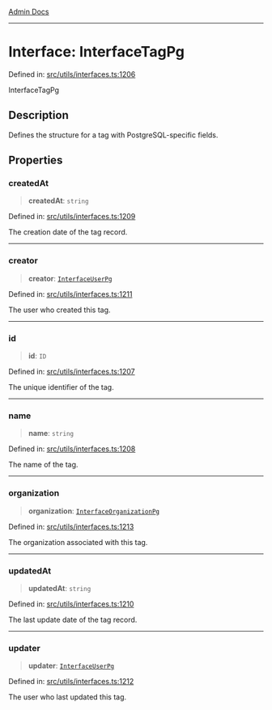 [Admin Docs](/)

***

# Interface: InterfaceTagPg

Defined in: [src/utils/interfaces.ts:1206](https://github.com/PalisadoesFoundation/talawa-admin/blob/main/src/utils/interfaces.ts#L1206)

InterfaceTagPg

## Description

Defines the structure for a tag with PostgreSQL-specific fields.

## Properties

### createdAt

> **createdAt**: `string`

Defined in: [src/utils/interfaces.ts:1209](https://github.com/PalisadoesFoundation/talawa-admin/blob/main/src/utils/interfaces.ts#L1209)

The creation date of the tag record.

***

### creator

> **creator**: [`InterfaceUserPg`](utils\interfaces\README\interfaces\InterfaceUserPg.md)

Defined in: [src/utils/interfaces.ts:1211](https://github.com/PalisadoesFoundation/talawa-admin/blob/main/src/utils/interfaces.ts#L1211)

The user who created this tag.

***

### id

> **id**: `ID`

Defined in: [src/utils/interfaces.ts:1207](https://github.com/PalisadoesFoundation/talawa-admin/blob/main/src/utils/interfaces.ts#L1207)

The unique identifier of the tag.

***

### name

> **name**: `string`

Defined in: [src/utils/interfaces.ts:1208](https://github.com/PalisadoesFoundation/talawa-admin/blob/main/src/utils/interfaces.ts#L1208)

The name of the tag.

***

### organization

> **organization**: [`InterfaceOrganizationPg`](utils\interfaces\README\interfaces\InterfaceOrganizationPg.md)

Defined in: [src/utils/interfaces.ts:1213](https://github.com/PalisadoesFoundation/talawa-admin/blob/main/src/utils/interfaces.ts#L1213)

The organization associated with this tag.

***

### updatedAt

> **updatedAt**: `string`

Defined in: [src/utils/interfaces.ts:1210](https://github.com/PalisadoesFoundation/talawa-admin/blob/main/src/utils/interfaces.ts#L1210)

The last update date of the tag record.

***

### updater

> **updater**: [`InterfaceUserPg`](utils\interfaces\README\interfaces\InterfaceUserPg.md)

Defined in: [src/utils/interfaces.ts:1212](https://github.com/PalisadoesFoundation/talawa-admin/blob/main/src/utils/interfaces.ts#L1212)

The user who last updated this tag.

